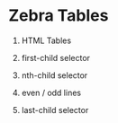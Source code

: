 # Zebra Tables

1. HTML Tables

2. first-child selector

3. nth-child selector

4. even / odd lines

5. last-child selector

